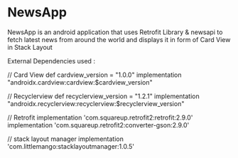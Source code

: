 # NewsApp
NewsApp is an android application that uses Retrofit Library &amp; newsapi to fetch latest news from around the world and displays it in form of Card View in Stack Layout

External Dependencies used :

// Card View
    def cardview_version = "1.0.0"
    implementation "androidx.cardview:cardview:$cardview_version"

// Recyclerview
    def recyclerview_version = "1.2.1"
    implementation "androidx.recyclerview:recyclerview:$recyclerview_version"

// Retrofit
    implementation 'com.squareup.retrofit2:retrofit:2.9.0'
    implementation 'com.squareup.retrofit2:converter-gson:2.9.0'

// stack layout manager
    implementation 'com.littlemango:stacklayoutmanager:1.0.5'
    
